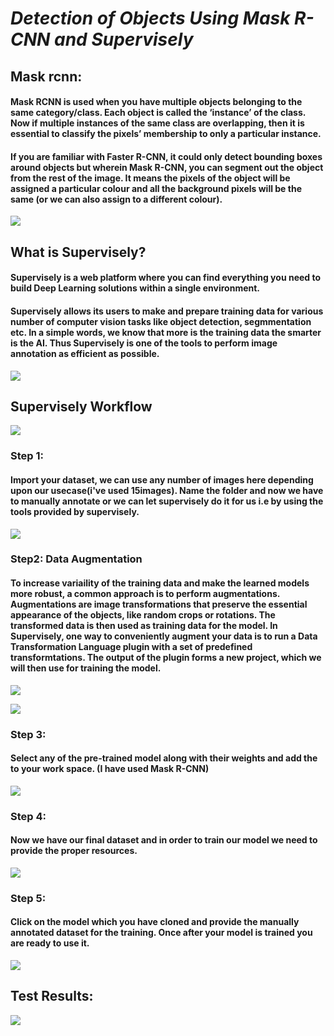 # ***Detection of Objects Using Mask R-CNN and Supervisely***

## Mask rcnn:
#### Mask RCNN is used when you have multiple objects belonging to the same category/class. Each object is called the ‘instance’ of the class. Now if multiple instances of the same class are overlapping, then it is essential to classify the pixels’ membership to only a particular instance. 
#### If you are familiar with Faster R-CNN, it could only detect bounding boxes around objects but wherein Mask R-CNN, you can segment out the object from the rest of the image. It means the pixels of the object will be assigned a particular colour and all the background pixels will be the same (or we can also assign to a different colour).

![](images/10.png)

## What is Supervisely?
#### Supervisely is a web platform where you can find everything you need to build Deep Learning solutions within a single environment.

#### Supervisely allows its users to make and prepare training data for various number of computer vision tasks like object detection, segmmentation etc. In a simple words, we know that more is the training data the smarter is the AI. Thus Supervisely is one of the tools to perform image annotation as efficient as possible.
![](images/1.png)

## Supervisely Workflow
![](images/2.png)

### Step 1: 
#### Import your dataset, we can use any number of images here depending upon our usecase(i've used 15images). Name the folder and now we have to manually annotate or we can let supervisely do it for us i.e by using the tools provided by supervisely.
![](images/3.png)
### Step2: Data Augmentation
#### To increase variaility of the training data and make the learned models more robust, a common approach is to perform augmentations. Augmentations are image transformations that preserve the essential appearance of the objects, like random crops or rotations. The transformed data is then used as training data for the model. In Supervisely, one way to conveniently augment your data is to run a Data Transformation Language plugin with a set of predefined transformtations. The output of the plugin forms a new project, which we will then use for training the model.

![](images/4.png)

![](images/5.png)

### Step 3: 
#### Select any of the pre-trained model along with their weights and add the to your work space. (I have used Mask R-CNN) 
![](images/6.png)

### Step 4:
#### Now we have our final dataset and in order to train our model we need to provide the proper resources. 
![](images/7.png)

### Step 5: 
#### Click on the model which you have cloned and provide the manually annotated dataset for the training. Once after your model is trained you are ready to use it.
![](images/8.png)


## Test Results:
![](images/9.png)

